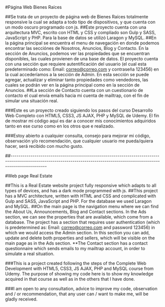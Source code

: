 #Página Web Bienes Raíces 

##Se trata de un proyecto de página web de Bienes Raíces totalmente responsive la cual se adapta a todo tipo de dispositivos, y que cuenta con un modo oscuro programado con js.
##Este proyecto cuenta con una arquitectura MVC, escrito con HTML y CSS y compliado son Gulp y SASS, JavaScript y PHP. Para la base de datos se utilizó Laragon y MySQL. 
##En la página principal se encuentra el menu de navegación en donde podemos encontrar las secciónes de Nosotros, Anuncios, Blog y Contacto. En la sección de Anuncios, podemos ver las propiedades que se encuentran disponibles, las cuales provienen de una base de datos. El proyecto cuenta con una sección que requiere autentificación del usuario (el cual esta predeterminado como: Email: correo@correo.com y contraseña 123456) en la cual accederíamos a la sección de Admin. En esta sección se puede agregar, actualizar y eliminar tanto propiedades como vendedores, las cuales se podrán ver en la página principal como en la sección de Anuncios. 
##La sección de Contacto cuenta con un cuestionario de contacto el cual envía emails hacia mi cuenta de mailtrap, con el fin de simular una situación real. 

###Este es un proyecto creado siguiendo los pasos del curso Desarrollo Web Completo con HTML5, CSS3, JS AJAX, PHP y MySQL de Udemy. El fin de mostrar mi código aquí es dar a conocer mis conocimientos adquiridos tanto en ese curso como en los otros que e realizado. 

###Estoy abierto a cualquier consulta, consejo para mejorar mi código, observación y/o recomendación, que cualquier usuario me pueda/quiera hacer, será recibido con mucho gusto. 


##------------------------------------------------------------------------------------------------------------------------------------------------------------------------------


#Web page Real Estate 

##This is a Real Estate website project fully responsive which adapts to all types of devices, and has a dark mode programmed with js.
##This project has a MVC architecture, written with HTML and CSS and complicated with Gulp and SASS, JavaScript and PHP. For the database we used Laragon and MySQL. 
##On the main page is the navigation menu where we can find the About Us, Announcements, Blog and Contact sections. In the Ads section, we can see the properties that are available, which come from a database. The project has a section that requires user authentication (which is predetermined as: Email: correo@correo.com and password 123456) in which we would access the Admin section. In this section you can add, update and delete both properties and sellers, which will be visible on the main page as in the Ads section. 
**The Contact section has a contact questionnaire which sends emails to my mailtrap account, in order to simulate a real situation. 

###This is a project created following the steps of the Complete Web Development with HTML5, CSS3, JS AJAX, PHP and MySQL course from Udemy. The purpose of showing my code here is to show my knowledge acquired in that course as well as in the others that I have done. 

###I am open to any consultation, advice to improve my code, observation and / or recommendation, that any user can / want to make me, will be gladly received. 
